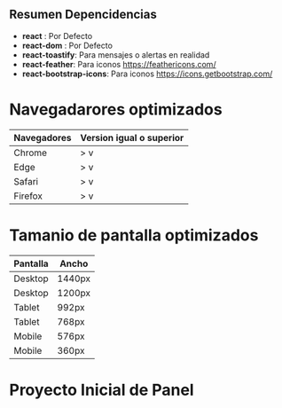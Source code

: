 ## Resumen Depencidencias
- <b>react</b> : Por Defecto
- <b>react-dom</b> : Por Defecto
- <b>react-toastify</b>: Para mensajes o alertas en realidad
- <b>react-feather</b>: Para iconos https://feathericons.com/
- <b>react-bootstrap-icons</b>: Para iconos  https://icons.getbootstrap.com/

# Navegadarores optimizados

| Navegadores | Version igual o superior |
| ------------- | ------------- |
| Chrome  | > v  |
| Edge  | > v  |
| Safari  | > v  |
| Firefox  | > v  |

# Tamanio de pantalla optimizados

| Pantalla | Ancho    |
| -------- | -------- |
| Desktop  | 1440px   |
| Desktop  | 1200px   |
| Tablet  | 992px   |
| Tablet  | 768px   |
| Mobile  | 576px   |
| Mobile  | 360px   |

# Proyecto Inicial de Panel
